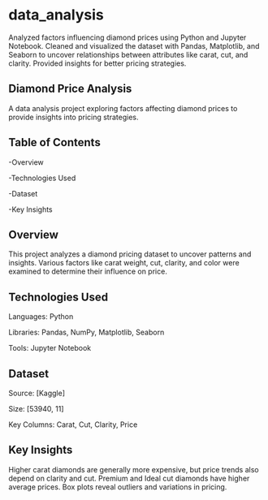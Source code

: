 # data_analysis
Analyzed factors influencing diamond prices using Python and Jupyter Notebook. Cleaned and visualized the dataset with Pandas, Matplotlib, and Seaborn to uncover relationships between attributes like carat, cut, and clarity. Provided insights for better pricing strategies.


## Diamond Price Analysis

A data analysis project exploring factors affecting diamond prices to provide insights into pricing strategies.

## Table of Contents

-Overview

-Technologies Used

-Dataset

-Key Insights

## Overview

This project analyzes a diamond pricing dataset to uncover patterns and insights. Various factors like carat weight, cut, clarity, and color were examined to determine their influence on price.

## Technologies Used

Languages: Python

Libraries: Pandas, NumPy, Matplotlib, Seaborn

Tools: Jupyter Notebook

## Dataset
 
Source: [Kaggle]

Size: [53940, 11]

Key Columns: Carat, Cut, Clarity, Price

## Key Insights

Higher carat diamonds are generally more expensive, but price trends also depend on clarity and cut. Premium and Ideal cut diamonds have higher average prices. Box plots reveal outliers and variations in pricing.
